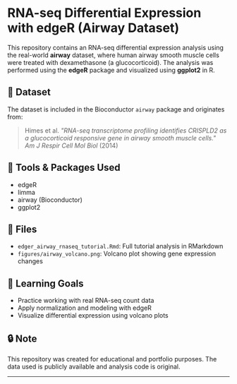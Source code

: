 # RNA-seq Differential Expression with edgeR (Airway Dataset)

This repository contains an RNA-seq differential expression analysis using the real-world **airway** dataset, where human airway smooth muscle cells were treated with dexamethasone (a glucocorticoid). The analysis was performed using the **edgeR** package and visualized using **ggplot2** in R.

## 🧪 Dataset

The dataset is included in the Bioconductor `airway` package and originates from:

> Himes et al. *"RNA-seq transcriptome profiling identifies CRISPLD2 as a glucocorticoid responsive gene in airway smooth muscle cells."*  
> *Am J Respir Cell Mol Biol* (2014)

## 🧰 Tools & Packages Used

- edgeR
- limma
- airway (Bioconductor)
- ggplot2

## 📁 Files

- `edger_airway_rnaseq_tutorial.Rmd`: Full tutorial analysis in RMarkdown
- `figures/airway_volcano.png`: Volcano plot showing gene expression changes

## 🎯 Learning Goals

- Practice working with real RNA-seq count data
- Apply normalization and modeling with edgeR
- Visualize differential expression using volcano plots

## 🔒 Note

This repository was created for educational and portfolio purposes. The data used is publicly available and analysis code is original.

---
